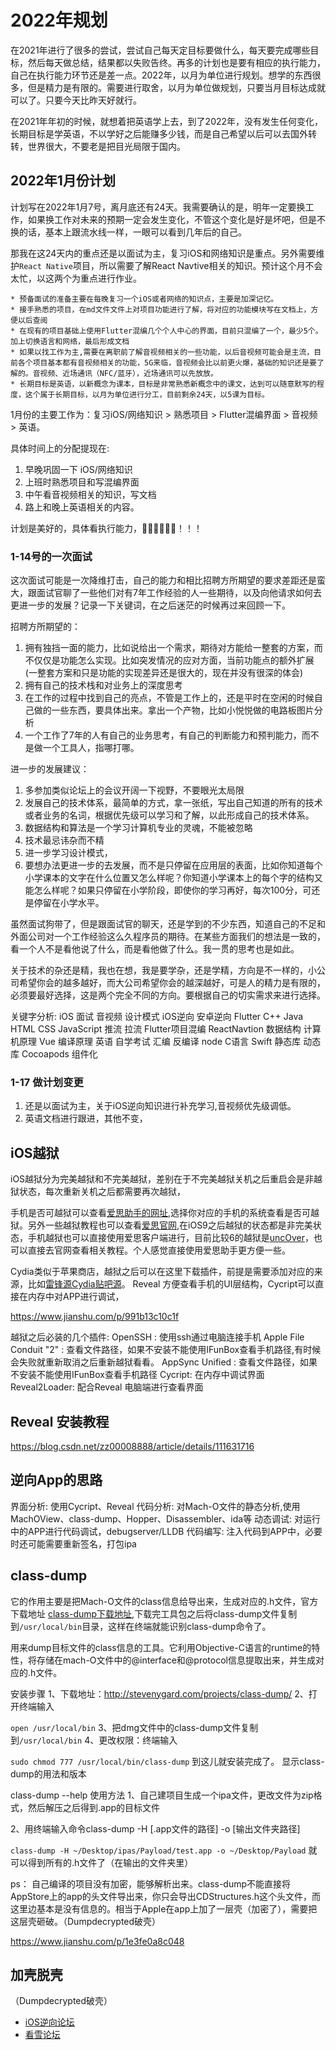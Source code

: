 # 2022年规划
在2021年进行了很多的尝试，尝试自己每天定目标要做什么，每天要完成哪些目标，然后每天做总结，结果都以失败告终。再多的计划也是要有相应的执行能力，自己在执行能力环节还是差一点。2022年，以月为单位进行规划。想学的东西很多，但是精力是有限的。需要进行取舍，以月为单位做规划，只要当月目标达成就可以了。只要今天比昨天好就行。

在2021年年初的时候，就想着把英语学上去，到了2022年，没有发生任何变化，长期目标是学英语，不以学好之后能赚多少钱，而是自己希望以后可以去国外转转，世界很大，不要老是把目光局限于国内。

## 2022年1月份计划
计划写在2022年1月7号，离月底还有24天。我需要确认的是，明年一定要换工作，如果换工作对未来的预期一定会发生变化，不管这个变化是好是坏吧，但是不换的话，基本上跟流水线一样，一眼可以看到几年后的自己。

那我在这24天内的重点还是以面试为主，复习iOS和网络知识是重点。另外需要维护`React Native`项目，所以需要了解React Navtive相关的知识。预计这个月不会太忙，以这两个为重点进行作业。

```markdwon
* 预备面试的准备主要在每晚复习一个iOS或者网络的知识点，主要是加深记忆。
* 接手熟悉的项目，在md文件文件上对项目功能进行了解，将对应的功能模块写在文档上，方便以后查阅
* 在现有的项目基础上使用Flutter混编几个个人中心的界面，目前只混编了一个，最少5个。加上切换语言和网络，最后形成文档
* 如果以找工作为主,需要在离职前了解音视频相关的一些功能，以后音视频可能会是主流，目前各个项目基本都有音视频相关的功能，5G来临，音视频会比以前更火爆，基础的知识还是要了解的。音视频、近场通讯（NFC/蓝牙），近场通讯可以先放放。
* 长期目标是英语，以新概念为课本，目标是非常熟悉新概念中的课文，达到可以随意默写的程度，这个属于长期目标，以月为单位进行分工，目前剩余24天，以5课为目标。
```
1月份的主要工作为：复习iOS/网络知识 > 熟悉项目 > Flutter混编界面 > 音视频 > 英语。

具体时间上的分配提现在:
1. 早晚巩固一下 iOS/网络知识
2. 上班时熟悉项目和写混编界面
3. 中午看音视频相关的知识，写文档
4. 路上和晚上英语相关的内容。

计划是美好的，具体看执行能力，💪🏻💪🏻💪🏻！！！

### 1-14号的一次面试
这次面试可能是一次降维打击，自己的能力和相比招聘方所期望的要求差距还是蛮大，跟面试官聊了一些他们对有7年工作经验的人一些期待，以及向他请求如何去更进一步的发展？记录一下关键词，在之后迷茫的时候再过来回顾一下。

招聘方所期望的：
1. 拥有独挡一面的能力，比如说给出一个需求，期待对方能给一整套的方案，而不仅仅是功能怎么实现。比如突发情况的应对方面，当前功能点的额外扩展(一整套方案和只是功能的实现差异还是很大的，现在并没有很深的体会)
2. 拥有自己的技术栈和对业务上的深度思考
3. 在工作的过程中找到自己的亮点，不管是工作上的，还是平时在空闲的时候自己做的一些东西，要具体出来。拿出一个产物，比如小悦悦做的电路板图片分析
4. 一个工作了7年的人有自己的业务思考，有自己的判断能力和预判能力，而不是做一个工具人，指哪打哪。

进一步的发展建议：
1. 多参加类似论坛上的会议开阔一下视野，不要眼光太局限
2. 发展自己的技术体系，最简单的方式，拿一张纸，写出自己知道的所有的技术或者业务的名词，根据优先级可以学习和了解，以此形成自己的技术体系。
3. 数据结构和算法是一个学习计算机专业的灵魂，不能被忽略
4. 技术最忌讳杂而不精
5. 进一步学习设计模式，
6. 要想办法更进一步的去发展，而不是只停留在应用层的表面，比如你知道每个小学课本的文字在什么位置又怎么样呢？你知道小学课本上的每个字的结构又能怎么样呢？如果只停留在小学阶段，即使你的学习再好，每次100分，可还是停留在小学水平。

虽然面试狗带了，但是跟面试官的聊天，还是学到的不少东西，知道自己的不足和外面公司对一个工作经验这么久程序员的期待。在某些方面我们的想法是一致的，看一个人不是看他说了什么，而是看他做了什么。我一贯的思考也是如此。

关于技术的杂还是精，我也在想，我是要学杂，还是学精，方向是不一样的，小公司希望你会的越多越好，而大公司希望你会的越深越好，可是人的精力是有限的，必须要最好选择，这是两个完全不同的方向。要根据自己的切实需求来进行选择。

关键字分析:
iOS     面试    音视频  设计模式    iOS逆向     安卓逆向    Flutter     C++     Java    HTML    CSS     JavaScript  推流    拉流   Flutter项目混编     ReactNavtion    数据结构    计算机原理   Vue      编译原理       英语    自学考试    汇编    反编译      node    C语言   Swift   静态库      动态库      Cocoapods       组件化      

### 1-17 做计划变更
1. 还是以面试为主，关于iOS逆向知识进行补充学习,音视频优先级调低。
2. 英语文档进行跟进，其他不变，








## iOS越狱
iOS越狱分为完美越狱和不完美越狱，差别在于不完美越狱关机之后重启会是非越狱状态，每次重新关机之后都需要再次越狱，

手机是否可越狱可以查看[爱思助手的网址](https://www.i4.cn/firmware.html),选择你对应的手机的系统查看是否可越狱。另外一些越狱教程也可以查看[爱思官网](https://www.i4.cn/news_4.html),在iOS9之后越狱的状态都是非完美状态，手机越狱也可以直接使用爱思客户端进行，目前比较6的越狱是[uncOver](https://unc0ver.dev/)，也可以直接去官网查看相关教程。个人感觉直接使用爱思助手更方便一些。


Cydia类似于苹果商店，越狱之后可以在这里下载插件，前提是需要添加对应的来源，比如[雷锋源](https://apt.abcydia.com/read-2070.html)[Cydia贴吧源](http://apt.cydiaba.cn)。
Reveal 方便查看手机的UI层结构，Cycript可以直接在内存中对APP进行调试，

https://www.jianshu.com/p/991b13c10c1f

越狱之后必装的几个插件:
OpenSSH : 使用ssh通过电脑连接手机
Apple File Conduit "2" : 查看文件路径，如果不安装不能使用IFunBox查看手机路径,有时候会失败就重新取消之后重新越狱看看。
AppSync Unified : 查看文件路径，如果不安装不能使用IFunBox查看手机路径
Cycript: 在内存中调试界面
Reveal2Loader: 配合Reveal 电脑端进行查看界面


## Reveal 安装教程

https://blog.csdn.net/zz00008888/article/details/111631716

## 逆向App的思路
界面分析: 使用Cycript、Reveal
代码分析: 对Mach-O文件的静态分析,使用MachOView、class-dump、Hopper、Disassembler、ida等
动态调试: 对运行中的APP进行代码调试，debugserver/LLDB
代码编写: 注入代码到APP中，必要时还可能需要重新签名，打包ipa

## class-dump
它的作用主要是把Mach-O文件的class信息给导出来，生成对应的.h文件，官方下载地址
[class-dump下载地址](http://stevenygard.com/projects/class-dump/),下载完工具包之后将class-dump文件复制到`/usr/local/bin`目录，这样在终端就能识别class-dump命令了。


用来dump目标文件的class信息的工具。它利用Objective-C语言的runtime的特性，将存储在mach-O文件中的@interface和@protocol信息提取出来，并生成对应的.h文件。

安装步骤
1、下载地址：http://stevenygard.com/projects/class-dump/
2、打开终端输入

`open /usr/local/bin`
3、把dmg文件中的class-dump文件复制到`/usr/local/bin`
4、更改权限：终端输入

`sudo chmod 777 /usr/local/bin/class-dump`
到这儿就安装完成了。
显示class-dump的用法和版本

class-dump --help
使用方法
1、自己建项目生成一个ipa文件，更改文件为zip格式，然后解压之后得到.app的目标文件


2、用终端输入命令class-dump -H [.app文件的路径] -o [输出文件夹路径]

`class-dump -H ~/Desktop/ipas/Payload/test.app -o ~/Desktop/Payload`
就可以得到所有的.h文件了（在输出的文件夹里）

ps：
自己编译的项目没有加密，能够解析出来。class-dump不能直接将AppStore上的app的头文件导出来，你只会导出CDStructures.h这个头文件，而这里边基本是没有信息的。相当于Apple在app上加了一层壳（加密了），需要把这层壳砸破。（Dumpdecrypted破壳）

https://www.jianshu.com/p/1e3fe0a8c048

## 加壳脱壳
（Dumpdecrypted破壳）

* [iOS逆向论坛](https://iosre.com/)
* [看雪论坛](https://www.kanxue.com/)